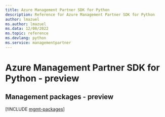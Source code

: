 ```yaml
---
title: Azure Management Partner SDK for Python
description: Reference for Azure Management Partner SDK for Python
author: lmazuel
ms.author: lmazuel
ms.data: 12/08/2022
ms.topic: reference
ms.devlang: python
ms.service: managementpartner
---
```

# Azure Management Partner SDK for Python - preview

## Management packages - preview
[!INCLUDE [mgmt-packages](management-partner-mgmt-index.md)]